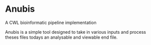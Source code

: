 # Anubis
A CWL bioinformatic pipeline implementation


Anubis is a simple tool designed to take in various inputs and process theses files todays an analysable and viewable end file.

